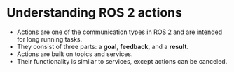 # Understanding ROS 2 actions

- Actions are one of the communication types in ROS 2 and are intended for long running tasks.
- They consist of three parts: a **goal**, **feedback**, and a **result**.
- Actions are built on topics and services.
- Their functionality is similar to services, except actions can be canceled.

